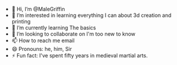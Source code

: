 - 👋 Hi, I’m @MaleGriffin
- 👀 I’m interested in learning everything I can about 3d creation and printing
- 🌱 I’m currently learning The basics
- 💞️ I’m looking to collaborate on I'm too new to know
- 📫 How to reach me email
- 😄 Pronouns: he, him, Sir
- ⚡ Fun fact: I've spent fifty years in medieval martial arts.

<!---
MaleGriffin/MaleGriffin is a ✨ special ✨ repository because its `README.md` (this file) appears on your GitHub profile.
You can click the Preview link to take a look at your changes.
--->
